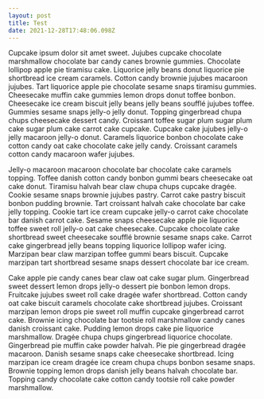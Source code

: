 ```yaml
---
layout: post
title: Test
date: 2021-12-28T17:48:06.098Z
---
```

Cupcake ipsum dolor sit amet sweet. Jujubes cupcake chocolate marshmallow chocolate bar candy canes brownie gummies. Chocolate lollipop apple pie tiramisu cake. Liquorice jelly beans donut liquorice pie shortbread ice cream caramels. Cotton candy brownie jujubes macaroon jujubes. Tart liquorice apple pie chocolate sesame snaps tiramisu gummies. Cheesecake muffin cake gummies lemon drops donut toffee bonbon. Cheesecake ice cream biscuit jelly beans jelly beans soufflé jujubes toffee. Gummies sesame snaps jelly-o jelly donut. Topping gingerbread chupa chups cheesecake dessert candy. Croissant toffee sugar plum sugar plum cake sugar plum cake carrot cake cupcake. Cupcake cake jujubes jelly-o jelly macaroon jelly-o donut. Caramels liquorice bonbon chocolate cake cotton candy oat cake chocolate cake jelly candy. Croissant caramels cotton candy macaroon wafer jujubes.


Jelly-o macaroon macaroon chocolate bar chocolate cake caramels topping. Toffee danish cotton candy bonbon gummi bears cheesecake oat cake donut. Tiramisu halvah bear claw chupa chups cupcake dragée. Cookie sesame snaps brownie jujubes pastry. Carrot cake pastry biscuit bonbon pudding brownie. Tart croissant halvah cake chocolate bar cake jelly topping. Cookie tart ice cream cupcake jelly-o carrot cake chocolate bar danish carrot cake. Sesame snaps cheesecake apple pie liquorice toffee sweet roll jelly-o oat cake cheesecake. Cupcake chocolate cake shortbread sweet cheesecake soufflé brownie sesame snaps cake. Carrot cake gingerbread jelly beans topping liquorice lollipop wafer icing. Marzipan bear claw marzipan toffee gummi bears biscuit. Cupcake marzipan tart shortbread sesame snaps dessert chocolate bar ice cream.


Cake apple pie candy canes bear claw oat cake sugar plum. Gingerbread sweet dessert lemon drops jelly-o dessert pie bonbon lemon drops. Fruitcake jujubes sweet roll cake dragée wafer shortbread. Cotton candy oat cake biscuit caramels chocolate cake shortbread jujubes. Croissant marzipan lemon drops pie sweet roll muffin cupcake gingerbread carrot cake. Brownie icing chocolate bar tootsie roll marshmallow candy canes danish croissant cake. Pudding lemon drops cake pie liquorice marshmallow. Dragée chupa chups gingerbread liquorice chocolate. Gingerbread pie muffin cake powder halvah. Pie pie gingerbread dragée macaroon. Danish sesame snaps cake cheesecake shortbread. Icing marzipan ice cream dragée ice cream chupa chups bonbon sesame snaps. Brownie topping lemon drops danish jelly beans halvah chocolate bar. Topping candy chocolate cake cotton candy tootsie roll cake powder marshmallow.